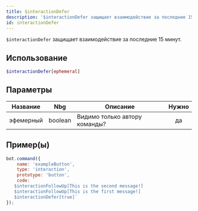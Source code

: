 ```yaml
---
title: $interactionDefer
description: '$interactionDefer защищает взаимодействие за последние 15 минут.'
id: interactionDefer
---
```


`$interactionDefer` защищает взаимодействие за последние 15 минут.

## Использование

```php
$interactionDefer[ephemeral]
```

## Параметры

| Название  | Nbg     | Описание                      | Нужно |
| --------- | ------- | ----------------------------- |:-----:|
| эфемерный | boolean | Видимо только автору команды? |  да   |

## Пример(ы)

```javascript
bot.command({
    name: 'exampleButton',
    type: 'interaction',
    prototype: 'button',
    code: `
   $interactionFollowUp[This is the second message!] 
   $interactionFollowUp[This is the first message!] 
   $interactionDefer[true]`
});
```